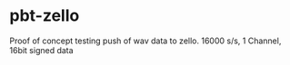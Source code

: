 # pbt-zello
Proof of concept testing push of wav data to zello. 16000 s/s, 1 Channel, 16bit signed data

